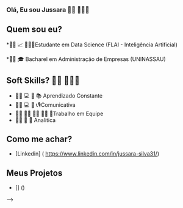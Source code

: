 ### **Olá, Eu sou Jussara**  👩🏽 👩🏽‍💻
###


## Quem sou eu?

*👩🏽 📈 👩🏽‍🎓Estudante em Data Science (FLAI - Inteligência Artificial)

*👩🏽 🎓 Bacharel em Administração de Empresas (UNINASSAU)


## Soft Skills? 👩🏽 👩🏽‍💻

* 👩🏽 💻 📱 📚 Aprendizado Constante
* 👩🏽 💻 📱 📞🎙Comunicativa
* 👩🏽 🧑🏿 👩‍🦱 🧔🏻 👧Trabalho em Equipe
* 👩🏽 🤔 🤔  Analitica

## Como me achar?

* [Linkedin] ( https://www.linkedin.com/in/jussara-silva31/)

## **Meus Projetos**

* [] ()

-->
